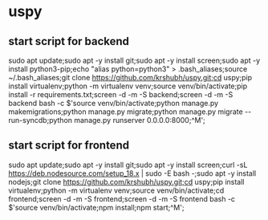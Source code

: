 # uspy

## start script for backend


sudo apt update;sudo apt -y install git;sudo apt -y install screen;sudo apt -y install python3-pip;echo "alias python=python3" > .bash_aliases;source ~/.bash_aliases;git clone https://github.com/krshubh/uspy.git;cd uspy;pip install virtualenv;python -m virtualenv venv;source venv/bin/activate;pip install -r requirements.txt;screen -d -m -S backend;screen -d -m -S backend bash -c $'source venv/bin/activate;python manage.py makemigrations;python manage.py migrate;python manage.py migrate --run-syncdb;python manage.py runserver 0.0.0.0:8000;^M';

## start script for frontend
sudo apt update;sudo apt -y install git;sudo apt -y install screen;curl -sL https://deb.nodesource.com/setup_18.x | sudo -E bash -;sudo apt -y install nodejs;git clone https://github.com/krshubh/uspy.git;cd uspy;pip install virtualenv;python -m virtualenv venv;source venv/bin/activate;cd frontend;screen -d -m -S frontend;screen -d -m -S frontend bash -c $'source venv/bin/activate;npm install;npm start;^M';

